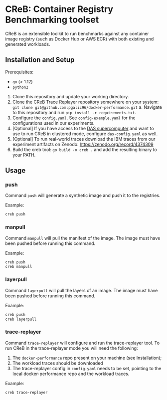 # CReB: Container Registry Benchmarking toolset

CReB is an extensible toolkit to run benchmarks against any container image registry (such as Docker Hub or AWS ECR) with both existing and generated workloads.

## Installation and Setup

Prerequisites:
- `go` (> 1.12)
- `python2`

1. Clone this repository and update your working directory.
2. Clone the CReB Trace Replayer repository somewhere on your system: `git clone git@github.com:pgalic96/docker-performance.git`
  a. Navigate to this repository and run `pip install -r requirements.txt`.
4. Configure the `config.yaml`. See `config-example.yaml` for the configurations used in our experiments.
5. [Optional] If you have access to the [DAS supercomputer](https://www.cs.vu.nl/das/) and want to use to run CReB in clustered mode, configure `das-config.yaml` as well.
6. [Optional] To run real-world traces download the IBM traces from our experiment artifacts on Zenodo: https://zenodo.org/record/4374309
7. Build the creb tool: `go build -o creb .` and add the resulting binary to your PATH.

## Usage

### push

Command `push` will generate a synthetic image and push it to the registries.

Example:
```bash
creb push
```

### manpull

Command `manpull` will pull the manifest of the image. The image must have been pushed before running this command.

Example:
```bash
creb push
creb manpull
```

### layerpull

Command `layerpull` will pull the layers of an image. The image must have been pushed before running this command.

Example:
```bash
creb push
creb layerpull
```

### trace-replayer

Command `trace-replayer` will configure and run the trace-replayer tool. To run CReB in the trace-replayer mode you will need the following:

1. The `docker-performance` repo present on your machine (see Installation);
2. The workload traces should be downloaded
3. The trace-replayer config in `config.yaml` needs to be set, pointing to the local docker-performance repo and the workload traces.

Example:
```bash
creb trace-replayer
```
